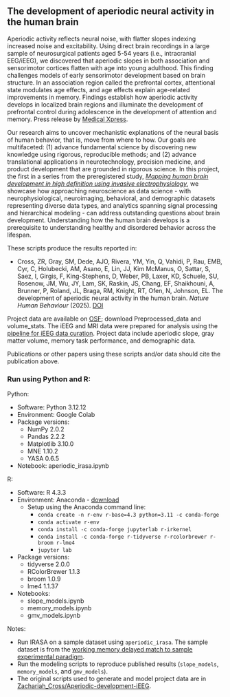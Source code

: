## The development of aperiodic neural activity in the human brain

Aperiodic activity reflects neural noise, with flatter slopes indexing increased noise and excitability. Using direct brain recordings in a large sample of neurosurgical patients aged 5-54 years (i.e., intracranial EEG/iEEG), we discovered that aperiodic slopes in both association and sensorimotor cortices flatten with age into young adulthood. This finding challenges models of early sensorimotor development based on brain structure. In an association region called the prefrontal cortex, attentional state modulates age effects, and age effects explain age-related improvements in memory. Findings establish how aperiodic activity develops in localized brain regions and illuminate the development of prefrontal control during adolescence in the development of attention and memory. Press release by [Medical Xpress](https://medicalxpress.com/news/2025-07-brain-neural-noise-childhood-adulthood.html).

Our research aims to uncover mechanistic explanations of the neural basis of human behavior, that is, move from where to how. Our goals are multifaceted: (1) advance fundamental science by discovering new knowledge using rigorous, reproducible methods; and (2) advance translational applications in neurotechnology, precision medicine, and product development that are grounded in rigorous science. In this project, the first in a series from the preregistered study, [_Mapping human brain development in high definition using invasive electrophysiology_](https://doi.org/10.17605/OSF.IO/GSRU7), we showcase how approaching neuroscience as data science - with neurophysiological, neuroimaging, behavioral, and demographic datasets representing diverse data types, and analytics spanning signal processing and hierarchical modeling - can address outstanding questions about brain development. Understanding how the human brain develops is a prerequisite to understanding healthy and disordered behavior across the lifespan.

These scripts produce the results reported in:
- Cross, ZR, Gray, SM, Dede, AJO, Rivera, YM, Yin, Q, Vahidi, P, Rau, EMB, Cyr, C, Holubecki, AM, Asano, E, Lin, JJ, Kim McManus, O, Sattar, S, Saez, I, Girgis, F, King-Stephens, D, Weber, PB, Laxer, KD, Schuele, SU, Rosenow, JM, Wu, JY, Lam, SK, Raskin, JS, Chang, EF, Shaikhouni, A, Brunner, P, Roland, JL, Braga, RM, Knight, RT, Ofen, N, Johnson, EL. The development of aperiodic neural activity in the human brain. _Nature Human Behaviour_ (2025). [DOI](https://doi.org/10.1038/s41562-025-02270-x)

Project data are available on [OSF](https://osf.io/fx6ke/); download Preprocessed_data and volume_stats. The iEEG and MRI data were prepared for analysis using the [pipeline for iEEG data curation](https://github.com/elizljohnson-projects/pipeline-ieeg-data-curation.git). Project data include aperiodic slope, gray matter volume, memory task performance, and demographic data.

Publications or other papers using these scripts and/or data should cite the publication above.

### Run using Python and R:
Python:
- Software: Python 3.12.12
- Environment: Google Colab
- Package versions:
  - NumPy 2.0.2
  - Pandas 2.2.2
  - Matplotlib 3.10.0
  - MNE 1.10.2
  - YASA 0.6.5
- Notebook: aperiodic_irasa.ipynb  

R:
- Software: R 4.3.3
- Environment: Anaconda - [download](https://www.anaconda.com/download)
  - Setup using the Anaconda command line:
    - `conda create -n r-env r-base=4.3 python=3.11 -c conda-forge`
    - `conda activate r-env`
    - `conda install -c conda-forge jupyterlab r-irkernel`
    - `conda install -c conda-forge r-tidyverse r-rcolorbrewer r-broom r-lme4`
    - `jupyter lab`  
- Package versions:
  - tidyverse 2.0.0
  - RColorBrewer 1.1.3
  - broom 1.0.9
  - lme4 1.1.37
- Notebooks:
  - slope_models.ipynb
  - memory_models.ipynb
  - gmv_models.ipynb

Notes:
- Run IRASA on a sample dataset using `aperiodic_irasa`. The sample dataset is from the [working memory delayed match to sample experimental paradigm](https://github.com/elizljohnson-projects/paradigm-working-memory-dms.git).
- Run the modeling scripts to reproduce published results (`slope_models`, `memory_models`, and `gmv_models`).
- The original scripts used to generate and model project data are in [Zachariah_Cross/Aperiodic-development-iEEG](https://github.com/Zachariah-Cross/Aperiodic-development-iEEG.git).
